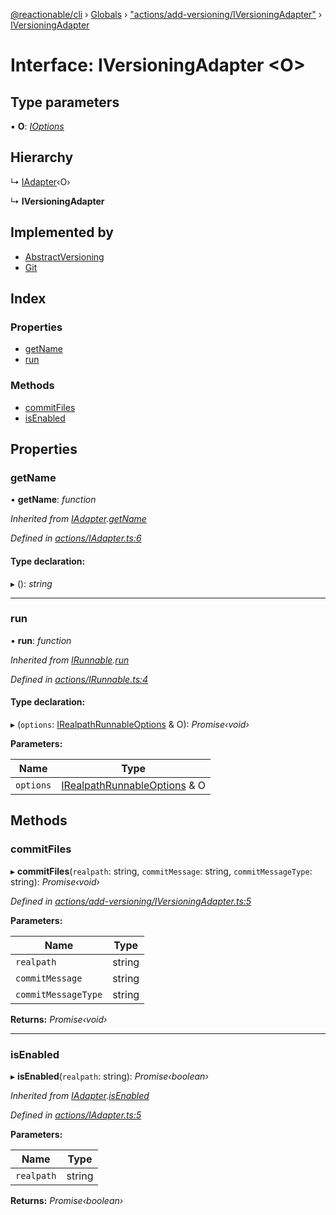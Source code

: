 [@reactionable/cli](../README.md) › [Globals](../globals.md) › ["actions/add-versioning/IVersioningAdapter"](../modules/_actions_add_versioning_iversioningadapter_.md) › [IVersioningAdapter](_actions_add_versioning_iversioningadapter_.iversioningadapter.md)

# Interface: IVersioningAdapter <**O**>

## Type parameters

▪ **O**: *[IOptions](../modules/_actions_irunnable_.md#ioptions)*

## Hierarchy

  ↳ [IAdapter](_actions_iadapter_.iadapter.md)‹O›

  ↳ **IVersioningAdapter**

## Implemented by

* [AbstractVersioning](../classes/_actions_add_versioning_adapters_abstractversioning_.abstractversioning.md)
* [Git](../classes/_actions_add_versioning_adapters_github_github_.git.md)

## Index

### Properties

* [getName](_actions_add_versioning_iversioningadapter_.iversioningadapter.md#getname)
* [run](_actions_add_versioning_iversioningadapter_.iversioningadapter.md#run)

### Methods

* [commitFiles](_actions_add_versioning_iversioningadapter_.iversioningadapter.md#commitfiles)
* [isEnabled](_actions_add_versioning_iversioningadapter_.iversioningadapter.md#isenabled)

## Properties

###  getName

• **getName**: *function*

*Inherited from [IAdapter](_actions_iadapter_.iadapter.md).[getName](_actions_iadapter_.iadapter.md#getname)*

*Defined in [actions/IAdapter.ts:6](https://github.com/neilime/reactionable-cli/blob/d0401b5/src/actions/IAdapter.ts#L6)*

#### Type declaration:

▸ (): *string*

___

###  run

• **run**: *function*

*Inherited from [IRunnable](_actions_irunnable_.irunnable.md).[run](_actions_irunnable_.irunnable.md#run)*

*Defined in [actions/IRunnable.ts:4](https://github.com/neilime/reactionable-cli/blob/d0401b5/src/actions/IRunnable.ts#L4)*

#### Type declaration:

▸ (`options`: [IRealpathRunnableOptions](_actions_irealpathrunnable_.irealpathrunnableoptions.md) & O): *Promise‹void›*

**Parameters:**

Name | Type |
------ | ------ |
`options` | [IRealpathRunnableOptions](_actions_irealpathrunnable_.irealpathrunnableoptions.md) & O |

## Methods

###  commitFiles

▸ **commitFiles**(`realpath`: string, `commitMessage`: string, `commitMessageType`: string): *Promise‹void›*

*Defined in [actions/add-versioning/IVersioningAdapter.ts:5](https://github.com/neilime/reactionable-cli/blob/d0401b5/src/actions/add-versioning/IVersioningAdapter.ts#L5)*

**Parameters:**

Name | Type |
------ | ------ |
`realpath` | string |
`commitMessage` | string |
`commitMessageType` | string |

**Returns:** *Promise‹void›*

___

###  isEnabled

▸ **isEnabled**(`realpath`: string): *Promise‹boolean›*

*Inherited from [IAdapter](_actions_iadapter_.iadapter.md).[isEnabled](_actions_iadapter_.iadapter.md#isenabled)*

*Defined in [actions/IAdapter.ts:5](https://github.com/neilime/reactionable-cli/blob/d0401b5/src/actions/IAdapter.ts#L5)*

**Parameters:**

Name | Type |
------ | ------ |
`realpath` | string |

**Returns:** *Promise‹boolean›*
